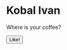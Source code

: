 <!DOCTYPE html>
<html lang="en">
  <head>
    <meta charset="UTF-8" />
    <meta name="viewport" content="width=device-width, initial-scale=1.0" />
    <title>Мой сайт</title>
    <link
      rel="stylesheet"
      href="https://cdn.jsdelivr.net/npm/bootstrap@5.3.8/dist/css/bootstrap.min.css"
    />
  </head>
  <body>
    <h1>Kobal Ivan</h1>
    <p>Where is your coffee?</p>
    <button color: green>Like!</button>
  </body>
</html>





